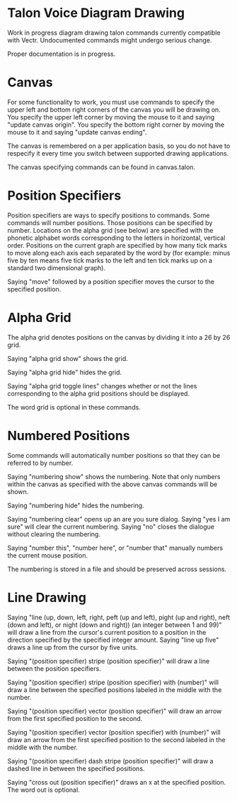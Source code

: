 # Talon Voice Diagram Drawing
Work in progress diagram drawing talon commands currently compatible with Vectr. Undocumented commands might undergo serious change.

Proper documentation is in progress.

# Canvas
For some functionality to work, you must use commands to specify the upper left and bottom right corners of the canvas you will be drawing on. You specify the upper left corner by moving the mouse to it and saying "update canvas origin". You specify the bottom right corner by moving the mouse to it and saying "update canvas ending".

The canvas is remembered on a per application basis, so you do not have to respecify it every time you switch between supported drawing applications.

The canvas specifying commands can be found in canvas.talon.

# Position Specifiers
Position specifiers are ways to specify positions to commands. Some commands will number positions. Those positions can be specified by number. Locations on the alpha grid (see below) are specified with the phonetic alphabet words corresponding to the letters in horizontal, vertical order. Positions on the current graph are specified by how many tick marks to move along each axis each separated by the word by (for example: minus five by ten means five tick marks to the left and ten tick marks up on a standard two dimensional graph).

 Saying "move" followed by a position specifier moves the cursor to the specified position.
 
 # Alpha Grid
 The alpha grid denotes positions on the canvas by dividing it into a 26 by 26 grid.
 
  Saying "alpha grid show" shows the grid.
  
  Saying "alpha grid hide" hides the grid.
  
  Saying "alpha grid toggle lines" changes whether or not the lines corresponding to the alpha grid positions should be displayed.
  
  The word grid is optional in these commands.

# Numbered Positions
Some commands will automatically number positions so that they can be referred to by number.

Saying "numbering show" shows the numbering. Note that only numbers within the canvas as specified with the above canvas commands will be shown.

Saying "numbering hide" hides the numbering.

Saying "numbering clear" opens up an are you sure dialog. Saying "yes I am sure" will clear the current numbering. Saying "no" closes the dialogue without clearing the numbering.

Saying "number this", "number here", or "number that" manually numbers the current mouse position.

The numbering is stored in a file and should be preserved across sessions.

# Line Drawing
Saying "line (up, down, left, right, peft (up and left), pight (up and right), neft (down and left), or night (down and right)) (an integer between 1 and 99)" will draw a line from the cursor's current position to a position in the direction specified by the specified integer amount. Saying "line up five" draws a line up from the cursor by five units.

Saying "(position specifier) stripe (position specifier)" will draw a line between the position specifiers.

Saying "(position specifier) stripe (position specifier) with (number)" will draw a line between the specified positions labeled in the middle with the number.

Saying "(position specifier) vector (position specifier)" will draw an arrow from the first specified position to the second.

Saying "(position specifier) vector (position specifier) with (number)" will draw an arrow from the first specified position to the second labeled in the middle with the number.

Saying "(position specifier) dash stripe (position specifier)" will draw a dashed line in between the specified positions.

Saying "cross out (position specifier)" draws an x at the specified position. The word out is optional.
